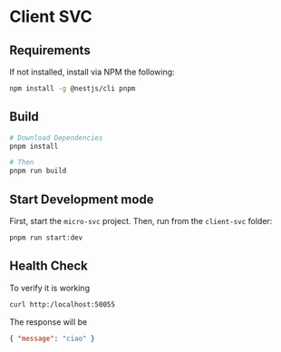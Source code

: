 # Client SVC

## Requirements

If not installed, install via NPM the following:

```sh
npm install -g @nestjs/cli pnpm
```

## Build

```sh
# Download Dependencies
pnpm install 

# Then
pnpm run build
```

## Start Development mode

First, start the `micro-svc` project. Then, run from the `client-svc` folder:

```sh
pnpm run start:dev
```

## Health Check

To verify it is working

```sh
curl http:/localhost:50055
```

The response will be

```json
{ "message": "ciao" }
```

